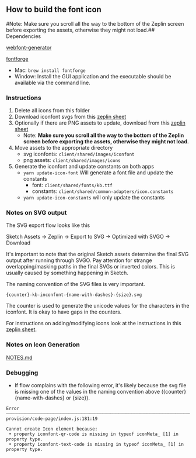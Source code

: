 ## How to build the font icon

#Note: Make sure you scroll all the way to the bottom of the Zeplin screen before exporting the assets, otherwise they might not load.## Dependencies

[webfont-generator](https://github.com/sunflowerdeath/webfonts-generator)

[fontforge](https://fontforge.github.io/en-US/downloadsj)
- Mac: `brew install fontforge`
- Window: Install the GUI application and the executable should be available via
  the command line.

### Instructions

1. Delete all icons from this folder
2. Download iconfont svgs from this [zeplin sheet](https://zpl.io/29y4w5w)
3. Optionally if there are PNG assets to update, download from this [zeplin sheet](https://zpl.io/VQoMDq4)
    - Note: **Make sure you scroll all the way to the bottom of the Zeplin screen before exporting the assets, otherwise they might not load.**
4. Move assets to the appropriate directory
    - svg iconfonts: `client/shared/images/iconfont`
    - png assets: `client/shared/images/icons`
5. Generate the iconfont and update constants on both apps
    - `yarn update-icon-font` Will generate a font file and update the constants
      - font: `client/shared/fonts/kb.ttf`
      - constants: `client/shared/common-adapters/icon.constants`
    - `yarn update-icon-constants` will only update the constants


### Notes on SVG output

The SVG export flow looks like this

Sketch Assets → Zeplin → Export to SVG → Optimized with SVGO → Download

It's important to note that the original Sketch assets determine the final SVG
output after running through SVGO. Pay attention for strange overlapping/masking
paths in the final SVGs or inverted colors. This is usually caused by something
happening in Sketch.

The naming convention of the SVG files is very important.

`{counter}-kb-inconfont-{name-with-dashes}-{size}.svg`

The counter is used to generate the unicode values for the characters in the
iconfont. It is okay to have gaps in the counters.

For instructions on adding/modifying icons look at the instructions in this
[zeplin sheet](https://zpl.io/29y4w5w).

### Notes on Icon Generation

[NOTES.md](NOTES.md)

### Debugging

- If flow complains with the following error, it's likely because the svg file
  is missing one of the values in the naming convention above ({counter}
  {name-with-dashes} or {size}).

```
Error ┈┈┈┈┈┈┈┈┈┈┈┈┈┈┈┈┈┈┈┈┈┈┈┈┈┈┈┈┈┈┈┈┈┈┈┈┈┈┈┈┈┈┈┈┈┈┈┈┈┈┈┈┈┈┈┈┈┈┈┈┈┈┈┈┈┈┈┈┈┈┈┈┈┈┈┈┈┈ provision/code-page/index.js:181:19

Cannot create Icon element because:
 • property iconfont-qr-code is missing in typeof iconMeta_ [1] in property type.
 • property iconfont-text-code is missing in typeof iconMeta_ [1] in property type.
```
